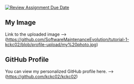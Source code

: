 [![Review Assignment Due Date](https://classroom.github.com/assets/deadline-readme-button-22041afd0340ce965d47ae6ef1cefeee28c7c493a6346c4f15d667ab976d596c.svg)](https://classroom.github.com/a/O-1AGqKT)


## My Image 
Link to the uploaded image --> (https://github.com/SoftwareMaintenanceEvolution/tutorial-1-kckc02/blob/profile-upload/my%20photo.jpg)

## GitHub Profile
You can view my personalized GitHub profile here. --> (https://github.com/kckc02/kckc02)
